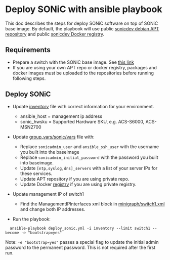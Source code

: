 # Deploy SONiC with ansible playbook

This doc describes the steps for deploy SONiC software on top of SONiC base image. By default,
the playbook will use public [sonicdev debian APT repository](http://packages.microsoft.com/repos/sonic-dev/)
and public [sonicdev Docker registry](https://sonicdev-microsoft.azurecr.io/).

## Requirements

- Prepare a switch with the SONiC base image. See [this link](https://github.com/Azure/SONiC/blob/gh-pages/quickstart.md)
- If you are using your own APT repo or docker registry, packages and docker images must be uploaded to the repositories before running following steps.

## Deploy SONiC

- Update [inventory](/ansible/inventory/) file with correct information for your environment.
  * ansible_host = management ip address
  * sonic_hwsku = Supported Hardware SKU, e.g. ACS-S6000, ACS-MSN2700
- Update [group_vars/sonic/vars](/group_vars/sonic/vars/) file with:
  * Replace ```sonicadmin_user``` and ```ansible_ssh_user``` with the username you built into the baseimage
  * Replace ```sonicadmin_initial_password``` with the password you built into baseimage.
  * Update ```[ntp,syslog,dns]_servers``` with a list of your server IPs for these services.
  * Update APT repository if you are using private repo.
  * Update Docker [registry](/vars/docker_registry.yml/) if you are using private registry.
- Update management IP of switch1
  * Find the ManagementIPInterfaces xml block in [minigraph/switch1.xml](/minigraph/switch1.xml/) and change both IP addresses.  

- Run the playbook:

```
  ansible-playbook deploy_sonic.yml -i inventory --limit switch1 --become -e "bootstrap=yes"
```

Note: ```-e "bootstrap=yes"``` passes a special flag to update the initial admin password to the permanent password. This is not required after the first run.

